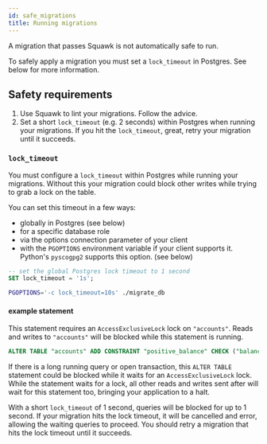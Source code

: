 ```yaml
---
id: safe_migrations
title: Running migrations
---
```


A migration that passes Squawk is not automatically safe to run.

To safely apply a migration you must set a `lock_timeout` in Postgres. See below for more information.

## Safety requirements

1. Use Squawk to lint your migrations. Follow the advice.
2. Set a short `lock_timeout` (e.g. 2 seconds) within Postgres when running your migrations. If you hit the `lock_timeout`, great, retry your migration until it succeeds.

### `lock_timeout`

You must configure a `lock_timeout` within Postgres while running your migrations. Without this your migration could block other writes while trying to grab a lock on the table.

You can set this timeout in a few ways:

- globally in Postgres (see below)
- for a specific database role
- via the options connection parameter of your client
- with the `PGOPTIONS` environment variable if your client supports it. Python's `pyscogpg2` supports this option. (see below)

```sql
-- set the global Postgres lock timeout to 1 second
SET lock_timeout = '1s';
```

```bash
PGOPTIONS='-c lock_timeout=10s' ./migrate_db
```

#### example statement

This statement requires an `AccessExclusiveLock` lock on `"accounts"`. Reads and writes to `"accounts"` will be blocked while this statement is running.

```sql
ALTER TABLE "accounts" ADD CONSTRAINT "positive_balance" CHECK ("balance" >= 0) NOT VALID
```

If there is a long running query or open transaction, this `ALTER TABLE` statement could be blocked while it waits for an `AccessExclusiveLock` lock. While the statement waits for a lock, all other reads and writes sent after will wait for this statement too, bringing your application to a halt.

With a short `lock_timeout` of 1 second, queries will be blocked for up to 1 second. If your migration hits the lock timeout, it will be cancelled and error, allowing the waiting queries to proceed. You should retry a migration that hits the lock timeout until it succeeds.
